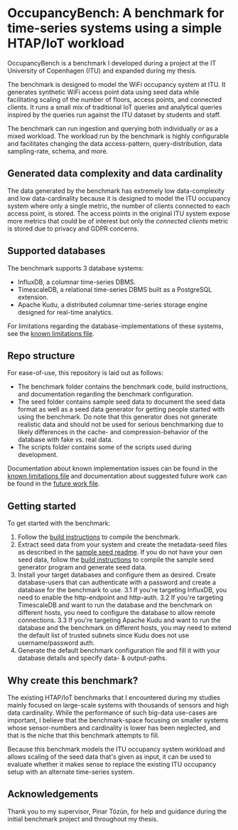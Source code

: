 # OccupancyBench: A benchmark for time-series systems using a simple HTAP/IoT workload
OccupancyBench is a benchmark I developed during a project at the IT University of Copenhagen (ITU) and expanded during my thesis. 

The benchmark is designed to model the WiFi occupancy system at ITU. It generates synthetic WiFi access point data using seed data while facilitating scaling of the number of floors, access points, and connected clients. It runs a small mix of traditional IoT queries and analytical queries inspired by the queries run against the ITU dataset by students and staff.

The benchmark can run ingestion and querying both individually or as a mixed workload. The workload run by the benchmark is highly configurable and facilitates changing the data access-pattern, query-distribution, data sampling-rate, schema, and more.

## Generated data complexity and data cardinality
The data generated by the benchmark has extremely low data-complexity and low data-cardinality because it is designed to model the ITU occupancy system where only a single metric, the number of clients connected to each access point, is stored.
The access points in the original ITU system expose more metrics that could be of interest but only the _connected clients_ metric is stored due to privacy and GDPR concerns.

## Supported databases
The benchmark supports 3 database systems:
* InfluxDB, a columnar time-series DBMS.
* TimescaleDB, a relational time-series DBMS built as a PostgreSQL extension.
* Apache Kudu, a distributed columnar time-series storage engine designed for real-time analytics.

For limitations regarding the database-implementations of these systems, see the [known limitations file](known-limitations.md).

## Repo structure
For ease-of-use, this repository is laid out as follows:
* The benchmark folder contains the benchmark code, build instructions, and documentation regarding the benchmark configuration.
* The seed folder contains sample seed data to document the seed data format as well as a seed data generator for getting people started with using the benchmark. Do note that this generator does not generate realistic data and should not be used for serious benchmarking due to likely differences in the cache- and compression-behavior of the database with fake vs. real data.
* The scripts folder contains some of the scripts used during development.

Documentation about known implementation issues can be found in the [known limitations file](known-limitations.md) and documentation about suggested future work can be found in the [future work file](future-work.md).

## Getting started
To get started with the benchmark:
1. Follow the [build instructions](Benchmark/README.md) to compile the benchmark.
2. Extract seed data from your system and create the metadata-seed files as described in the [sample seed readme](Seed/seed-sample/README.md). If you do not have your own seed data, follow the [build instructions](Seed/seed-generator/README.md) to compile the sample seed generator program and generate seed data.
3. Install your target databases and configure them as desired. Create database-users that can authenticate with a password and create a database for the benchmark to use.
3.1 If you're targeting InfluxDB, you need to enable the http-endpoint and http-auth.
3.2 If you're targeting TimescaleDB and want to run the database and the benchmark on different hosts, you need to configure the database to allow remote connections.
3.3 If you're targeting Apache Kudu  and want to run the database and the benchmark on different hosts, you may need to extend the default list of trusted subnets since Kudu does not use username/password auth.
4. Generate the default benchmark configuration file and fill it with your database details and specify data- & output-paths.

## Why create this benchmark?
The existing HTAP/IoT benchmarks that I encountered during my studies mainly focused on large-scale systems with thousands of sensors and high data cardinality. While the performance of such big-data use-cases are important, I believe that the benchmark-space focusing on smaller systems whose sensor-numbers and cardinality is lower has been neglected, and that is the niche that this benchmark attempts to fill.

Because this benchmark models the ITU occupancy system workload and allows scaling of the seed data that's given as input, it can be used to evaluate whether it makes sense to replace the existing ITU occupancy setup with an alternate time-series system.

## Acknowledgements
Thank you to my supervisor, Pinar Tözün, for help and guidance during the initial benchmark project and throughout my thesis.